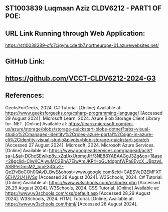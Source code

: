 ST1003839
Luqmaan Aziz
CLDV6212 - PART1 OF POE:
-------------------------
URL Link Running through Web Application:
-----------------------------------------
https://st10038389-cfc7cjgyhucde4b7.northeurope-01.azurewebsites.net/

GitHub Link:
------------
https://github.com/VCCT-CLDV6212-2024-G3
--------------------------------------------
References:
-----------
GeeksForGeeks, 2024. C# Tutorial. [Online] 
Available at: https://www.geeksforgeeks.org/csharp-programming-language/
[Accessed 29 August 2024].
Microsoft Learn, 2024. Azure Blob Storage Client Library for .NET. [Online] 
Available at: https://learn.microsoft.com/en-us/azure/storage/blobs/storage-quickstart-blobs-dotnet?tabs=visual-studio%2Cmanaged-identity%2Croles-azure-portal%2Csign-in-azure-cli%2Cidentity-visual-studio&pivots=blob-storage-quickstart-scratch
[Accessed 27 August 2024].
Microsoft, 2024. Microsoft Azure Services. [Online] 
Available at: https://www.googleadservices.com/pagead/aclk?sa=L&ai=DChcSEwikp8y_xZqIAxUromgJHf3NE88YABAAGgJ3Zg&co=1&ase=2&gclid=CjwKCAjwuMC2BhA7EiwAmJKRrHoGUtddpnfWPa8EycX_JBpzwLASBPeDmsM2_brxE3jGnv2-QeZfvBoCOh0QAvD_BwE&ohost=www.google.com&cid=CAESVeD2EMFXT6EHV2U4HVSg
[Accessed 28 August 2024].
W3Schools, 2024. C# Tutorial. [Online] 
Available at: https://www.w3schools.com/cs/index.php
[Accessed 28,29 August 2024].
W3Schools, 2024. CSS Tutorial. [Online] 
Available at: https://www.w3schools.com/css/default.asp
[Accessed 28,29 August 2024].
W3Schools, 2024. HTML Tutorial. [Online] 
Available at: https://www.w3schools.com/html/
[Accessed 28 August 2024].


